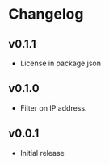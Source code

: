 # Changelog

## v0.1.1

* License in package.json

## v0.1.0

* Filter on IP address.

## v0.0.1

* Initial release
